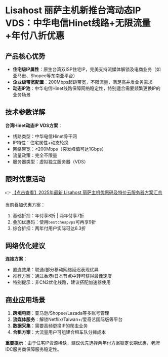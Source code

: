 # Lisahost 丽萨主机新推台湾动态IP VDS：中华电信Hinet线路+无限流量+年付八折优惠

## 产品核心优势

- **住宅级IP属性**：原生台湾双ISP住宅IP，完美支持流媒体解锁及电商业务（如亚马逊、Shopee等东南亚平台）
- **企业级带宽配置**：200Mbps起跳带宽，不限流量，满足高并发业务需求
- **动态IP池**：中华电信Hinet线路保障网络稳定性，特别适合需要频繁更换IP的业务场景

## 技术参数详解

**台湾Hinet动态IP VDS方案**：
- 线路类型：中华电信Hinet骨干网
- IP特性：住宅属性+动态轮换
- 网络带宽：≥200Mbps（突发峰值可达1Gbps）
- 流量政策：完全不限量
- 服务器类型：虚拟独立服务器（VDS）

## 限时优惠活动

👉 [【点击查看】2025年最新 Lisahost 丽萨主机优惠码及特价云服务器方案汇总](https://bit.ly/lisazhuji)

当前叠加优惠方案：
1. 基础折扣：年付享8折 | 两年付享7折
2. 叠加优惠码：使用`bestcheapvps`可再享9折
3. 综合折扣：两年付用户实际可达6.3折

## 网络优化建议

**连接方案**：
- 直连效果：联通/部分移动网络延迟表现优异
- 推荐方案：通过香港/日本节点中转可获得最佳速度
- 特别提示：非CN2优化线路，建议搭配加速器使用

## 商业应用场景

1. **跨境电商**：亚马逊/Shopee/Lazada等多账号管理
2. **流媒体服务**：解锁Netflix/Taiwan+/爱奇艺国际版等平台
3. **数据采集**：需要高频更换IP的爬虫业务
4. **合租方案**：大流量用户可组建合租车队分摊成本

**重要提示**：由于住宅IP资源稀缺，建议优先选择两年付方案锁定长期优惠，老牌IDC服务商保障服务稳定性。